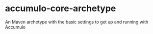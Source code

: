 accumulo-core-archetype
=======================

An Maven archetype with the basic settings to get up and running with Accumulo